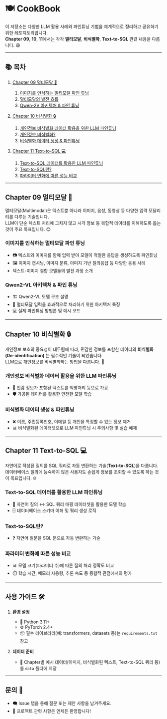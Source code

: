 # 🍽️ CookBook

이 저장소는 다양한 LLM 활용 사례와 파인튜닝 기법을 체계적으로 정리하고 공유하기 위한 레포지토리입니다.  
**Chapter 09**, **10**, **11**에서는 각각 **멀티모달**, **비식별화**, **Text-to-SQL** 관련 내용을 다룹니다. 😃

---

## 📚 목차

1. [Chapter 09 멀티모달 📸](#chapter-09-멀티모달)  
   1. [이미지를 인식하는 멀티모달 파인 튜닝](#이미지를-인식하는-멀티모달-파인-튜닝)  
   2. [멀티모달의 발전 흐름](#멀티모달의-발전-흐름)  
   3. [Qwen-2V 아키텍처 & 파인 튜닝](#qwen-2v-아키텍처--파인-튜닝)

2. [Chapter 10 비식별화 🔒](#chapter-10-비식별화)  
   1. [개인정보 비식별화 데이터 활용을 위한 LLM 파인튜닝](#개인정보-비식별화-데이터-활용을-위한-llm-파인튜닝)  
   2. [개인정보 비식별화?](#개인정보-비식별화)  
   3. [비식별화 데이터 생성 & 파인튜닝](#비식별화-데이터-생성--파인튜닝)

3. [Chapter 11 Text-to-SQL 💻](#chapter-11-text-to-sql)  
   1. [Text-to-SQL 데이터를 활용한 LLM 파인튜닝](#text-to-sql-데이터를-활용한-llm-파인튜닝)  
   2. [Text-to-SQL란?](#text-to-sql란)  
   3. [파라미터 변화에 따른 성능 비교](#파라미터-변화에-따른-성능-비교)

---

## Chapter 09 멀티모달 📸

멀티모달(Multimodal)은 텍스트뿐 아니라 이미지, 음성, 동영상 등 다양한 입력 모달리티를 다루는 기술입니다.  
LLM이 단순 텍스트 처리에 그치지 않고 시각 정보 등 복합적 데이터를 이해하도록 돕는 것이 주요 목표입니다. 😊

### 이미지를 인식하는 멀티모달 파인 튜닝
- 📷 텍스트와 이미지를 함께 입력 받아 모델이 적절한 응답을 생성하도록 파인튜닝  
- 🖼️ 이미지 캡셔닝, 이미지 분류, 이미지 기반 질의응답 등 다양한 응용 사례
- 텍스트-이미지 결합 모델들의 발전 과정 소개

### Qwen2-VL 아키텍처 & 파인 튜닝
- 🏗️ Qwen2-VL 모델 구조 설명  
- 🎯 멀티모달 입력을 효과적으로 처리하기 위한 아키텍처 특징  
- 💻 실제 파인튜닝 방법론 및 예시 코드

---

## Chapter 10 비식별화 🔒

개인정보 보호의 중요성이 대두됨에 따라, 민감한 정보를 포함한 데이터의 **비식별화(De-identification)** 는 필수적인 기술이 되었습니다.  
LLM으로 개인정보를 비식별화하는 방법을 다룹니다. 🔐

### 개인정보 비식별화 데이터 활용을 위한 LLM 파인튜닝
- 🔄 민감 정보가 포함된 텍스트를 익명처리 등으로 가공  
- 🛡️ 가공된 데이터를 활용한 안전한 모델 학습  

### 비식별화 데이터 생성 & 파인튜닝
- ❌ 이름, 주민등록번호, 이메일 등 개인을 특정할 수 있는 정보 제거  
- 📊 비식별화된 데이터셋으로 LLM 파인튜닝 시 주의사항 및 실습 예제

---

## Chapter 11 Text-to-SQL 💻

자연어로 작성된 질의를 SQL 쿼리로 자동 변환하는 기술(**Text-to-SQL**)을 다룹니다.  
데이터베이스 질의에 능숙하지 않은 사용자도 손쉽게 정보를 조회할 수 있도록 하는 것이 목표입니다. 🌐

### Text-to-SQL 데이터를 활용한 LLM 파인튜닝
- 🔀 자연어 질의 ↔ SQL 쿼리 매핑 데이터셋을 활용한 모델 학습  
- 🗄️ 데이터베이스 스키마 이해 및 쿼리 생성 로직

### Text-to-SQL란?
- ❓ 자연어 질문을 SQL 문으로 자동 변환하는 기술  

### 파라미터 변화에 따른 성능 비교
- 📊 모델 크기(파라미터 수)에 따른 질의 처리 정확도 비교  
- ⏱️ 학습 시간, 메모리 사용량, 추론 속도 등 종합적 관점에서의 평가

---

## 사용 가이드 🛠️

1. **환경 설정**  
   - 🐍 Python 3.11+  
   - ⚙️ PyTorch 2.4+
   - 📦 필수 라이브러리(예: transformers, datasets 등)는 `requirements.txt` 참고

2. **데이터 준비**  
   - 📂 Chapter별 예시 데이터(이미지, 비식별화된 텍스트, Text-to-SQL 쿼리 등)를 `data` 폴더에 저장  
   
---

## 문의 💌

- 🗨️ Issue 탭을 통해 질문 또는 제안 사항을 남겨주세요.  
- 🚀 프로젝트 관련 사항은 언제든 환영합니다!

